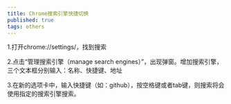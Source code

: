 ```yaml
---
title: Chrome搜索引擎快捷切换
published: true
tags: others
---
```




1.打开chrome://settings/，找到搜索

2.点击“管理搜索引擎（manage search engines）”，出现弹窗。增加搜索引擎，三个文本框分别输入：名称、快捷键、地址

3.在新的选项卡中，输入快捷键（如：github），按空格键或者tab键，则搜索将会使用指定的搜索引擎搜索。

